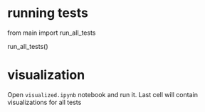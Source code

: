 # running tests
from main import run_all_tests

run_all_tests()


# visualization
Open `visualized.ipynb` notebook and run it. Last cell will contain visualizations for all tests

